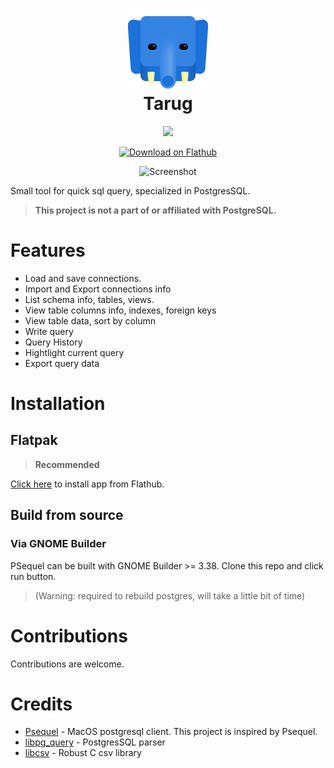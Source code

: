 <!--
    2023 ppvan phuclaplace@gmail.com
-->
<h1 align="center">
<img
    src="data/icons/hicolor/scalable/apps/io.github.ppvan.tarug.svg" alt="tarug"
    width="128"
    height="128"/><br/>
    Tarug
</h1>

<p align="center">
<a href="https://stopthemingmy.app">
    <img width="200" src="https://stopthemingmy.app/badge.svg"/>
</a>
</p>

<p align="center">
<a href="https://flathub.org/apps/io.github.ppvan.tarug">
    <img width="200" src="https://flathub.org/assets/badges/flathub-badge-en.png" alt="Download on Flathub">
</a>
</p>

<p align="center">
    <img alt="Screenshot" src="screenshots/screenshot.png"/>
</p>


Small tool for quick sql query, specialized in PostgresSQL.

> **This project is not a part of or affiliated with PostgreSQL.**

# Features
- Load and save connections.
- Import and Export connections info
- List schema info, tables, views.
- View table columns info, indexes, foreign keys
- View table data, sort by column
- Write query
- Query History
- Hightlight current query
- Export query data

# Installation

## Flatpak
> **Recommended**

<a href="https://flathub.org/apps/io.github.ppvan.tarug">Click here</a> to install app from Flathub.

## Build from source

### Via GNOME Builder
PSequel can be built with GNOME Builder >= 3.38. Clone this repo and click run button.

> (Warning: required to rebuild postgres, will take a little bit of time)


# Contributions
Contributions are welcome.

# Credits

- [Psequel](https://psequel.com/) - MacOS postgresql client. This project is inspired by Psequel.
- [libpg_query](https://github.com/pganalyze/libpg_query) - PostgresSQL parser
- [libcsv](https://github.com/rgamble/libcsv) - Robust C csv library